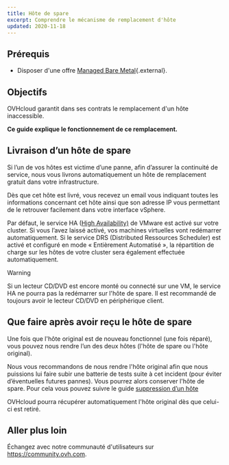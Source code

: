 ```yaml
---
title: Hôte de spare
excerpt: Comprendre le mécanisme de remplacement d'hôte
updated: 2020-11-18
---
```


## Prérequis

- Disposer d'une offre [Managed Bare Metal](https://www.ovhcloud.com/fr/managed-bare-metal/){.external}.

## Objectifs

OVHcloud garantit dans ses contrats le remplacement d'un hôte inaccessible.

**Ce guide explique le fonctionnement de ce remplacement.**

## Livraison d’un hôte de spare

Si l’un de vos hôtes est victime d’une panne, afin d’assurer la continuité de service, nous vous livrons automatiquement un hôte de remplacement gratuit dans votre infrastructure. 

Dès que cet hôte est livré, vous recevez un email vous indiquant toutes les informations concernant cet hôte ainsi que son adresse IP vous permettant de le retrouver facilement dans votre interface vSphere.

Par défaut, le service HA ([High Availability)](vmware_ha_high_availability1.) de VMware est activé sur votre cluster. Si vous l’avez laissé activé, vos machines virtuelles vont redémarrer automatiquement. Si le service DRS (Distributed Ressources Scheduler) est activé et configuré en mode « Entièrement Automatisé », la répartition de charge sur les hôtes de votre cluster sera également effectuée automatiquement.

> [!warning]
> 
> Si un lecteur CD/DVD est encore monté ou connecté sur une VM, le service HA ne pourra pas la redémarrer sur l'hôte de spare. Il est recommandé de toujours avoir le lecteur CD/DVD en périphérique client.
>

## Que faire après avoir reçu le hôte de spare

Une fois que l'hôte original est de nouveau fonctionnel (une fois réparé), vous pouvez nous rendre l’un des deux hôtes (l'hôte de spare ou l'hôte original).

Nous vous recommandons de nous rendre l'hôte original afin que nous puissions lui faire subir une batterie de tests suite à cet incident (pour éviter d’éventuelles futures pannes). Vous pourrez alors conserver l'hôte de spare. Pour cela vous pouvez suivre le guide [suppression d’un hôte](delete_host1.)

OVHcloud pourra récupérer automatiquement l'hôte original dès que celui-ci est retiré.

## Aller plus loin

Échangez avec notre communauté d'utilisateurs sur <https://community.ovh.com>.
